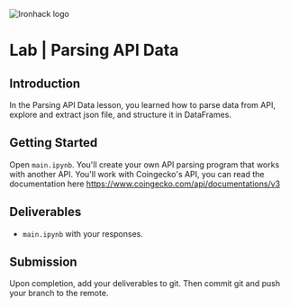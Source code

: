 ![Ironhack logo](https://i.imgur.com/1QgrNNw.png)

# Lab | Parsing API Data

## Introduction

In the Parsing API Data lesson, you learned how to parse data from API, explore and extract json file, and structure it in DataFrames.

## Getting Started

Open `main.ipynb`. You'll create your own API parsing program that works with another API.
You'll work with Coingecko's API, you can read the documentation here https://www.coingecko.com/api/documentations/v3

## Deliverables

- `main.ipynb` with your responses.

## Submission

Upon completion, add your deliverables to git. Then commit git and push your branch to the remote.